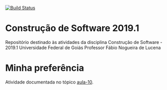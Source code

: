 [![Build Status](https://travis-ci.org/rebeccamoraes/cs-2019-01.svg?branch=master)](https://travis-ci.org/rebeccamoraes/cs-2019-01)
# Construção de Software 2019.1
Repositório destinado às atividades da disciplina Construção de Software - 2019.1
Universidade Federal de Goiás
Professor Fábio Nogueira de Lucena

# Minha preferência
Atividade documentada no tópico <a href="https://drive.google.com/file/d/1hjAudXghio6EoNwZFC7r1aaMM1Sks3EB/view">aula-10</a>.
